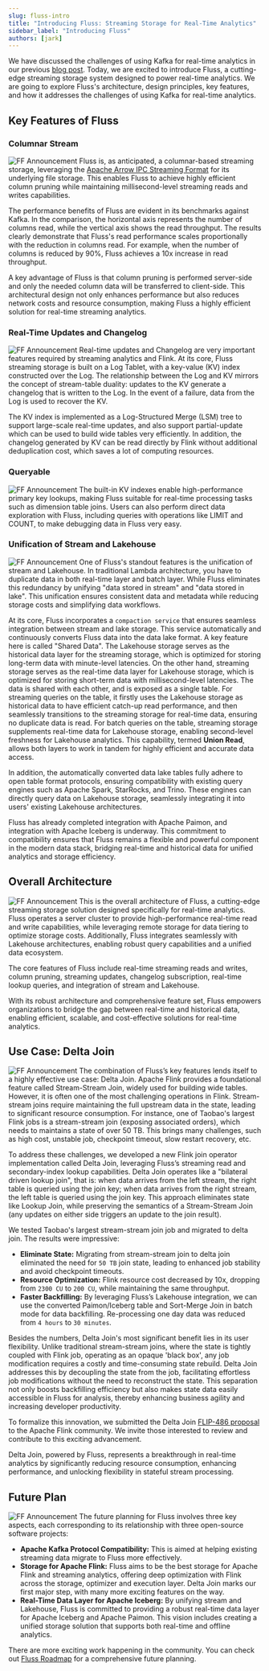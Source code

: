 ```yaml
---
slug: fluss-intro
title: "Introducing Fluss: Streaming Storage for Real-Time Analytics"
sidebar_label: "Introducing Fluss"
authors: [jark]
---
```


We have discussed the challenges of using Kafka for real-time analytics in our previous [blog post](/blog/why-fluss/).
Today, we are excited to introduce Fluss, a cutting-edge streaming storage system designed to power real-time analytics.
We are going to explore Fluss's architecture, design principles, key features, and how it addresses the challenges of using Kafka for real-time analytics.

<!-- truncate -->

## Key Features of Fluss

### Columnar Stream
![FF Announcement](assets/fluss_intro/img1.jpg)
Fluss is, as anticipated, a columnar-based streaming storage, leveraging the [Apache Arrow IPC Streaming Format](https://arrow.apache.org/docs/python/ipc.html) for its underlying file storage.
This enables Fluss to achieve highly efficient column pruning while maintaining millisecond-level streaming reads and writes capabilities.

The performance benefits of Fluss are evident in its benchmarks against Kafka. In the comparison, the horizontal axis represents the number of columns read, while the vertical axis shows the read throughput. The results clearly demonstrate that Fluss's read performance scales proportionally with the reduction in columns read. For example, when the number of columns is reduced by 90%, Fluss achieves a 10x increase in read throughput.

A key advantage of Fluss is that column pruning is performed server-side and only the needed column data will be transferred to client-side. This architectural design not only enhances performance but also reduces network costs and resource consumption, making Fluss a highly efficient solution for real-time streaming analytics.

### Real-Time Updates and Changelog
![FF Announcement](assets/fluss_intro/img2.jpg)
Real-time updates and Changelog are very important features required by streaming analytics and Flink.
At its core, Fluss streaming storage is built on a Log Tablet, with a key-value (KV) index constructed over the Log.
The relationship between the Log and KV mirrors the concept of stream-table duality:
updates to the KV generate a changelog that is written to the Log. In the event of a failure, data from the Log is used to recover the KV.

The KV index is implemented as a Log-Structured Merge (LSM) tree to support large-scale real-time updates,
and also support partial-update which can be used to build wide tables very efficiently. In addition, the changelog
generated by KV can be read directly by Flink without additional deduplication cost, which saves a lot of computing resources.


### Queryable
![FF Announcement](assets/fluss_intro/img3.jpg)
The built-in KV indexes enable high-performance primary key lookups, making Fluss suitable for real-time processing tasks such as dimension table joins. Users can also perform direct data exploration with Fluss, including queries with operations like LIMIT and COUNT, to make debugging data in Fluss very easy.

### Unification of Stream and Lakehouse

![FF Announcement](assets/fluss_intro/img4.jpg)
One of Fluss's standout features is the unification of stream and Lakehouse. In traditional Lambda architecture, you have to duplicate data in both real-time layer and batch layer. While Fluss eliminates this redundancy by unifying "data stored in stream" and "data stored in lake". This unification ensures consistent data and metadata while reducing storage costs and simplifying data workflows.

At its core, Fluss incorporates a `compaction service` that ensures seamless integration between stream and lake storage. This service automatically and continuously converts Fluss data into the data lake format.
A key feature here is called "Shared Data". The Lakehouse storage serves as the historical data layer for the streaming storage, which is optimized for storing long-term data with minute-level latencies. On the other hand, streaming storage serves as the real-time data layer for Lakehouse storage, which is optimized for storing short-term data with millisecond-level latencies.
The data is shared with each other, and is exposed as a single table.
For streaming queries on the table, it firstly uses the Lakehouse storage as historical data to have efficient catch-up read performance, and then seamlessly transitions to the streaming storage for real-time data, ensuring no duplicate data is read.
For batch queries on the table, streaming storage supplements real-time data for Lakehouse storage, enabling second-level freshness for Lakehouse analytics.
This capability, termed **Union Read**, allows both layers to work in tandem for highly efficient and accurate data access.

In addition, the automatically converted data lake tables fully adhere to open table format protocols, ensuring compatibility with existing query engines such as Apache Spark, StarRocks, and Trino.
These engines can directly query data on Lakehouse storage, seamlessly integrating it into users' existing Lakehouse architectures.

Fluss has already completed integration with Apache Paimon, and integration with Apache Iceberg is underway. This commitment to compatibility ensures that Fluss remains a flexible and powerful component in the modern data stack, bridging real-time and historical data for unified analytics and storage efficiency.

## Overall Architecture
![FF Announcement](assets/why_fluss/img9.jpg)
This is the overall architecture of Fluss, a cutting-edge streaming storage solution designed specifically for real-time analytics. Fluss operates a server cluster to provide high-performance real-time read and write capabilities, while leveraging remote storage for data tiering to optimize storage costs. Additionally, Fluss integrates seamlessly with Lakehouse architectures, enabling robust query capabilities and a unified data ecosystem.

The core features of Fluss include real-time streaming reads and writes, column pruning, streaming updates, changelog subscription, real-time lookup queries, and integration of stream and Lakehouse.

With its robust architecture and comprehensive feature set, Fluss empowers organizations to bridge the gap between real-time and historical data, enabling efficient, scalable, and cost-effective solutions for real-time analytics.

## Use Case: Delta Join
![FF Announcement](assets/fluss_intro/img5.jpg)
The combination of Fluss’s key features lends itself to a highly effective use case: Delta Join. Apache Flink provides a foundational feature called Stream-Stream Join, widely used for building wide tables. However, it is often one of the most challenging operations in Flink.
Stream-stream joins require maintaining the full upstream data in the state, leading to significant resource consumption. For instance, one of Taobao's largest Flink jobs is a stream-stream join (exposing associated orders), which needs to maintains a state of over 50 TB. This brings many challenges, such as high cost, unstable job, checkpoint timeout, slow restart recovery, etc.

To address these challenges, we developed a new Flink join operator implementation called Delta Join, leveraging Fluss’s streaming read and secondary-index lookup capabilities. Delta Join operates like a "bilateral driven lookup join", that is:
when data arrives from the left stream, the right table is queried using the join key;
when data arrives from the right stream, the left table is queried using the join key.
This approach eliminates state like Lookup Join, while preserving the semantics of a Stream-Stream Join (any updates on either side triggers an update to the join result).

We tested Taobao's largest stream-stream join job and migrated to delta join. The results were impressive:
- **Eliminate State:** Migrating from stream-stream join to delta join eliminated the need for `50 TB` join state, leading to enhanced job stability and avoid checkpoint timeouts.
- **Resource Optimization:** Flink resource cost decreased by 10x, dropping from `2300 CU` to `200 CU`, while maintaining the same throughput.
- **Faster Backfilling:** By leveraging Fluss’s Lakehouse integration, we can use the converted Paimon/Iceberg table and Sort-Merge Join in batch mode for data backfilling. Re-processing one day data was reduced from `4 hours` to `30 minutes`.

Besides the numbers, Delta Join's most significant benefit lies in its user flexibility.
Unlike traditional stream-stream joins, where the state is tightly coupled with Flink job, operating as an opaque 'black box', any job modification requires a costly and time-consuming state rebuild.
Delta Join addresses this by decoupling the state from the job, facilitating effortless job modifications without the need to reconstruct the state.
This separation not only boosts backfilling efficiency but also makes state data easily accessible in Fluss for analysis, thereby enhancing business agility and increasing developer productivity.

To formalize this innovation, we submitted the Delta Join [FLIP-486 proposal](https://cwiki.apache.org/confluence/display/FLINK/FLIP-486%3A+Introduce+A+New+DeltaJoin) to the Apache Flink community. We invite those interested to review and contribute to this exciting advancement.

Delta Join, powered by Fluss, represents a breakthrough in real-time analytics by significantly reducing resource consumption, enhancing performance, and unlocking flexibility in stateful stream processing.

## Future Plan

![FF Announcement](assets/fluss_intro/img6.jpg)
The future planning for Fluss involves three key aspects, each corresponding to its relationship with three open-source software projects:

- **Apache Kafka Protocol Compatibility:** This is aimed at helping existing streaming data migrate to Fluss more effectively.
- **Storage for Apache Flink:** Fluss aims to be the best storage for Apache Flink and streaming analytics, offering deep optimization with Flink across the storage, optimizer and execution layer. Delta Join marks our first major step, with many more exciting features on the way.
- **Real-Time Data Layer for Apache Iceberg:** By unifying stream and Lakehouse, Fluss is committed to providing a robust real-time data layer for Apache Iceberg and Apache Paimon. This vision includes creating a unified storage solution that supports both real-time and offline analytics.

There are more exciting work happening in the community. You can check out [Fluss Roadmap](/roadmap/) for a comprehensive future planning.
